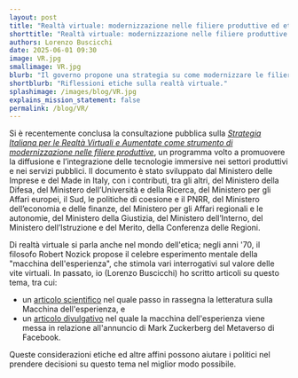 ```yaml
---
layout: post
title: "Realtà virtuale: modernizzazione nelle filiere produttive ed etica"
shorttitle: "Realtà virtuale: modernizzazione nelle filiere produttive ed etica"
authors: Lorenzo Buscicchi
date: 2025-06-01 09:30
image: VR.jpg
smallimage: VR.jpg
blurb: "Il governo propone una strategia su come modernizzare le filiere produttive con la realtà virtuale; proponiamo spunti per considerare l'implicazione etica."
shortblurb: "Riflessioni etiche sulla realtà virtuale."
splashimage: /images/blog/VR.jpg
explains_mission_statement: false
permalink: /blog/VR/
---
```


 Si è recentemente conclusa la consultazione pubblica sulla [_Strategia Italiana per le Realtà Virtuali e Aumentate come strumento di modernizzazione nelle filiere produttive_](https://www.mimit.gov.it/it/notizie-stampa/mimit-pubblicata-la-consultazione-sulla-strategia-italiana-per-le-realta-virtuali-e-aumentate), un programma volto a promuovere la diffusione e l’integrazione delle tecnologie immersive nei settori produttivi e nei servizi pubblici. Il documento è stato sviluppato dal Ministero delle Imprese e del Made in Italy, con i contributi, tra gli altri, del Ministero della Difesa, del Ministero dell’Università e della Ricerca, del Ministero per gli Affari europei, il Sud, le politiche di coesione e il PNRR, del Ministero dell’economia e delle finanze, del Ministero per gli Affari regionali e le autonomie, del Ministero della Giustizia, del Ministero dell’Interno, del Ministero dell’Istruzione e del Merito, della Conferenza delle Regioni.

Di realtà virtuale si parla anche nel mondo dell'etica; negli anni '70, il filosofo Robert Nozick propose il celebre esperimento mentale della "macchina dell'esperienza", che stimola vari interrogativi sul valore delle vite virtuali. In passato, io (Lorenzo Buscicchi) ho scritto articoli su questo tema, tra cui:

- un [articolo scientifico](https://iep.utm.edu/experience-machine/) nel quale passo in rassegna la letteratura sulla Macchina dell'esperienza, e
- un [articolo divulgativo](https://philosophynow.org/issues/149/Robert_Nozicks_Metaverse_Machine) nel quale la macchina dell'esperienza viene messa in relazione all'annuncio di Mark Zuckerberg del Metaverso di Facebook.

Queste considerazioni etiche ed altre affini possono aiutare i politici nel prendere decisioni su questo tema nel miglior modo possibile.